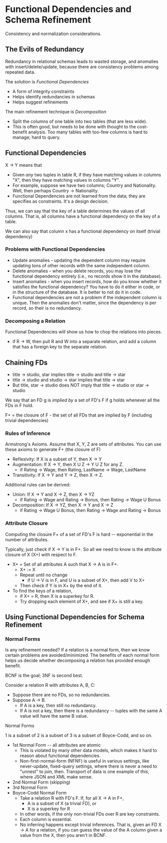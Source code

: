 # Functional Dependencies and Schema Refinement

Consistency and normalization considerations.

## The Evils of Redundancy

Redundancy in relational schemas leads to wasted storage, and anomalies with insert/delete/update, because there are consistency problems among repeated data.

The solution is *Functional Dependencies*

* A form of integrity constraints
* Helps identify redundancies in schemas
* Helps suggest refinements

The main refinement technique is *Decomposition*

* Split the columns of one table into two tables (that are less wide).
* This is often good, but needs to be done with thought to the cost-benefit analysis. Too many tables with too-few columns is hard to manage; hard to query.

## Functional Dependencies

X -> Y means that

* Given *any* two tuples in table R, if they have matching values in columns "X", then they have matching values in columns "Y".
* For example, suppose we have two columns; Country and Nationality. Well, then perhaps Country -> Nationality.
* Functional Dependencies are not learned from the data; they are specifies as constraints. It's a design decision.

Thus, we can say that the key of a table determines the values of all columns. That is, all columns have a functional dependency on the key of a table.

We can also  say that column x has a functional dependency on itself (trivial dependency)

### Problems with Functional Dependencies

* Update anomalies - updating the dependent column may require updating tons of other records with the same independent column.
* Delete anomalies - when you delete records, you may lose  the functional dependency entirely (i.e., no records show it in the database).
* Insert anomalies - when you insert records, how do you know whether it satisfies the functional dependency? You have to do it either in code, or in the structure of the database. It is better to not do it in code.
* Functional dependencies are not a problem if the independent column is unique. Then the anomalies don't matter, since the dependency is per record, so their is no redundancy.

### Decomposing a Relation

Functional Dependencies will show us how to chop the relations into pieces.

* if R -> W, then pull R and W into a separate relation, and add a column that has a foreign key to the separate relation.

## Chaining FDs

* title -> studio, star implies title -> studio and title -> star
* title -> studio and studio -> star implies that title -> star 
* But title, star -> studio does NOT imply that title -> studio or star -> studio

We say that an FD g is *implied by* a set of FD's F if g holds whenever all the FDs in F hold.

F+ = the closure of F - the set of all FDs that are implied by F (including trivial dependencies)

### Rules of Inference

Armstrong's Axioms. Assume that X, Y, Z are sets of attributes. You can use these axioms to generate F+ (the closure of F)

* Reflexivity: If X is a subset of Y, then X -> Y
* Augmentation: If X -> Y, then X U Z -> Y U Z for any Z.
  * if Rating -> Wage, then Rating, LastName -> Wage, LastName
* Transitivity: If X -> Y and Y -> Z, then X -> Z.

Additional rules can be derived:

* Union: If X -> Y and X -> Z, then X -> YZ
  * if Rating -> Wage and Rating -> Bonus, then Rating -> Wage U Bonus
* Decomposition: If X -> YZ, then X -> Y and X -> Z
  * if Rating -> Wage U Bonus, then Rating -> Wage and Rating -> Bonus

### Attribute Closure

Computing the closure F+ of a set of FD's F is hard -- exponential in the number of attributes.

Typically, just check if X -> Y is in F+. So all we need to know is the attribute closure of X (X+) with respect to F.

* X+ = Set of all attributes A such that X -> A is in F+.
  * X+ := X
  * Repeat until no change 
    * if U -> V is in F, and U is a subset of X+, then add V to X+
  * Then check if Y is in X+ by the end of it.
* To find the keys of a relation,
  * if X+ = R, then X is a superkey for R.
  * Try dropping each element of X+, and see if X+ is still a key.

## Using Functional Dependencies for Schema Refinement

### Normal Forms

Is any refinement needed? If a relation is a normal form, then we know certain problems are avoided/minimized. The benefits of each normal form helps us decide whether decomposing a relation has provided enough benefit.

BCNF is the goal; 3NF is second best.

Consider a relation R with attributes A, B, C:

* Suppose there are no FDs, so no redundancies.
* Suppose A -> B.
  * If A is a key, then still no redundancy.
  * If A is not a key, then there is a redundancy -- tuples with the same A value will have the same B value.

Normal Forms

1 is a subset of 2 is a subset of 3 is a subset of Boyce-Codd, and so on.

* 1st Normal Form -- all attributes are atomic
  * This is violated by many other data models, which makes it hard to reason about functional dependencies.
  * Non-first-normal-form (NFNF) is useful in various settings, like never-update, fixed-query settings, where there is never a need to "unnest" to join, then. Transport of data is one example of this, where JSON and XML make sense.
* 2nd Normal Form (skipping)
* 3rd Normal Form
* Boyce-Codd Normal Form
  * Take a relation R with FD's F. If, for all X -> A in F+,
    * A is a subset of X (a trivial FD), or 
    * X is a superkey for R
  * In other words, if the only non-trivial FDs over R are key constraints.
  * Each column is essential.
  * No inferring happens except trivial inferences. That is, given an FD X -> A for a relation, if you can guess the value of the A column given a value from the X, then you aren't in BCNF.

















